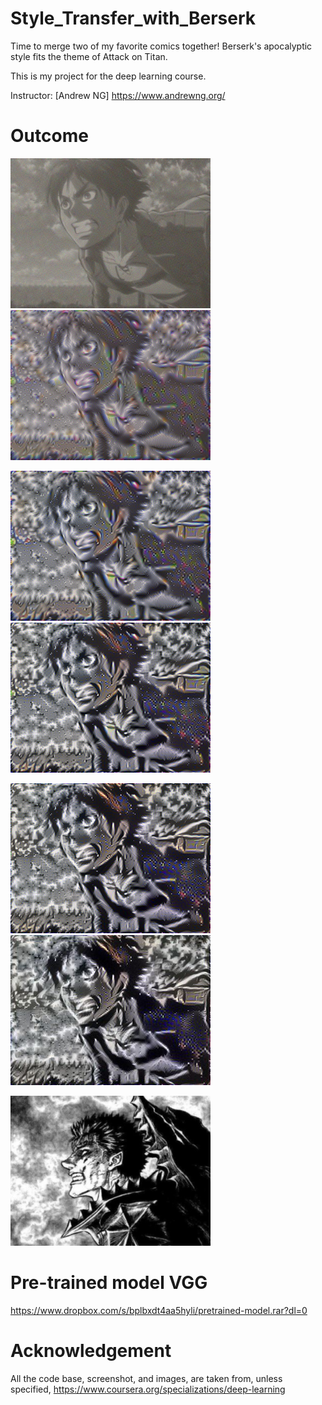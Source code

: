 # Style_Transfer_with_Berserk

Time to merge two of my favorite comics together! Berserk's apocalyptic style fits the theme of Attack on Titan.

This is my project for the deep learning course.

Instructor: [Andrew NG] https://www.andrewng.org/

# Outcome
<img src="./output/0.png" height="240" />    <img src="./output/20.png" height="240" />

<img src="./output/40.png" height="240" />    <img src="./output/80.png" height="240" />

<img src="./output/120.png" height="240" />    <img src="./output/generated_image.jpg" height="240" />

<img src="./images/berserk.jpeg" height="240" />

# Pre-trained model VGG
https://www.dropbox.com/s/bplbxdt4aa5hyli/pretrained-model.rar?dl=0

# Acknowledgement
All the code base, screenshot, and images, are taken from, unless specified, https://www.coursera.org/specializations/deep-learning
